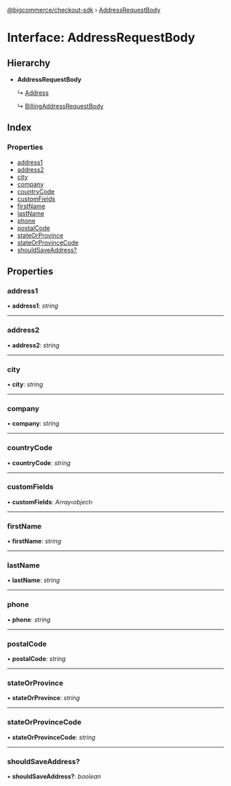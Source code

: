 [@bigcommerce/checkout-sdk](../README.md) › [AddressRequestBody](addressrequestbody.md)

# Interface: AddressRequestBody

## Hierarchy

* **AddressRequestBody**

  ↳ [Address](address.md)

  ↳ [BillingAddressRequestBody](billingaddressrequestbody.md)

## Index

### Properties

* [address1](addressrequestbody.md#address1)
* [address2](addressrequestbody.md#address2)
* [city](addressrequestbody.md#city)
* [company](addressrequestbody.md#company)
* [countryCode](addressrequestbody.md#countrycode)
* [customFields](addressrequestbody.md#customfields)
* [firstName](addressrequestbody.md#firstname)
* [lastName](addressrequestbody.md#lastname)
* [phone](addressrequestbody.md#phone)
* [postalCode](addressrequestbody.md#postalcode)
* [stateOrProvince](addressrequestbody.md#stateorprovince)
* [stateOrProvinceCode](addressrequestbody.md#stateorprovincecode)
* [shouldSaveAddress?](addressrequestbody.md#shouldSaveAddress?)

## Properties

###  address1

• **address1**: *string*

___

###  address2

• **address2**: *string*

___

###  city

• **city**: *string*

___

###  company

• **company**: *string*

___

###  countryCode

• **countryCode**: *string*

___

###  customFields

• **customFields**: *Array‹object›*

___

###  firstName

• **firstName**: *string*

___

###  lastName

• **lastName**: *string*

___

###  phone

• **phone**: *string*

___

###  postalCode

• **postalCode**: *string*

___

###  stateOrProvince

• **stateOrProvince**: *string*

___

###  stateOrProvinceCode

• **stateOrProvinceCode**: *string*

___

###  shouldSaveAddress?

• **shouldSaveAddress?**: *boolean*
